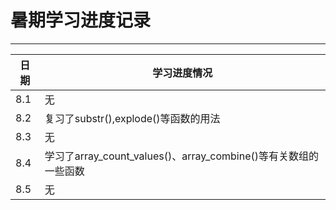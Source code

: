 # 暑期学习进度记录

****
	
|日期|学习进度情况|
|---|---
|8.1|无   
|8.2|复习了substr(),explode()等函数的用法    
|8.3|无  
|8.4|学习了array_count_values()、array_combine()等有关数组的一些函数      
|8.5|无  
